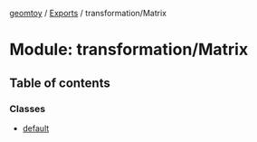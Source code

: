 [geomtoy](../README.md) / [Exports](../modules.md) / transformation/Matrix

# Module: transformation/Matrix

## Table of contents

### Classes

- [default](../classes/transformation_Matrix.default.md)
